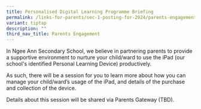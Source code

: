 ```yaml
---
title: Personalised Digital Learning Programme Briefing
permalink: /links-for-parents/sec-1-posting-for-2024/parents-engagement/pdlp-briefing/
variant: tiptap
description: ""
third_nav_title: Parents Engagement
---
```

<p>In Ngee Ann Secondary School, we believe in partnering parents to provide
a supportive environment to nurture your child/ward to use the iPad (our
school's identified Personal Learning Device) productively.</p>
<p>As such, there will be a session for you to learn more about how you can
manage your child/ward’s usage of the iPad, and details of the purchase
and collection of the device.</p>
<p>Details about this session will be shared via Parents Gateway (TBD).</p>